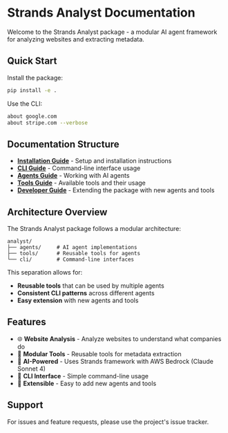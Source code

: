 # Strands Analyst Documentation

Welcome to the Strands Analyst package - a modular AI agent framework for analyzing websites and extracting metadata.

## Quick Start

Install the package:
```bash
pip install -e .
```

Use the CLI:
```bash
about google.com
about stripe.com --verbose
```

## Documentation Structure

- **[Installation Guide](installation.md)** - Setup and installation instructions
- **[CLI Guide](cli-guide.md)** - Command-line interface usage
- **[Agents Guide](agents-guide.md)** - Working with AI agents
- **[Tools Guide](tools-guide.md)** - Available tools and their usage
- **[Developer Guide](developer-guide.md)** - Extending the package with new agents and tools

## Architecture Overview

The Strands Analyst package follows a modular architecture:

```
analyst/
├── agents/     # AI agent implementations
├── tools/      # Reusable tools for agents
└── cli/        # Command-line interfaces
```

This separation allows for:
- **Reusable tools** that can be used by multiple agents
- **Consistent CLI patterns** across different agents
- **Easy extension** with new agents and tools

## Features

- 🌐 **Website Analysis** - Analyze websites to understand what companies do
- 🔧 **Modular Tools** - Reusable tools for metadata extraction
- 🤖 **AI-Powered** - Uses Strands framework with AWS Bedrock (Claude Sonnet 4)
- 📱 **CLI Interface** - Simple command-line usage
- 🧩 **Extensible** - Easy to add new agents and tools

## Support

For issues and feature requests, please use the project's issue tracker.